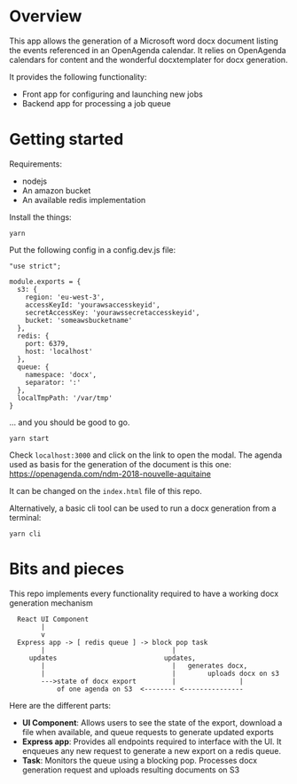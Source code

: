 # Overview

This app allows the generation of a Microsoft word docx document listing the events referenced in an OpenAgenda calendar. It relies on OpenAgenda calendars for content and the wonderful docxtemplater for docx generation.

It provides the following functionality:

- Front app for configuring and launching new jobs
- Backend app for processing a job queue

# Getting started

Requirements:

- nodejs
- An amazon bucket
- An available redis implementation

Install the things:

    yarn

Put the following config in a config.dev.js file:

    "use strict";

    module.exports = {
      s3: {
        region: 'eu-west-3',
        accessKeyId: 'yourawsaccesskeyid',
        secretAccessKey: 'yourawssecretaccesskeyid',
        bucket: 'someawsbucketname'
      },
      redis: {
        port: 6379,
        host: 'localhost'
      },
      queue: {
        namespace: 'docx',
        separator: ':'
      },
      localTmpPath: '/var/tmp'
    }

... and you should be good to go.

    yarn start

Check `localhost:3000` and click on the link to open the modal. The agenda used as basis for the generation of the document is this one: https://openagenda.com/ndm-2018-nouvelle-aquitaine

It can be changed on the `index.html` file of this repo.

Alternatively, a basic cli tool can be used to run a docx generation from a terminal:

    yarn cli

# Bits and pieces

This repo implements every functionality required to have a working docx generation mechanism

      React UI Component
            |
            v
      Express app -> [ redis queue ] -> block pop task
            |                                |
         updates                           updates,
            |                                |   generates docx,
            |                                |        uploads docx on s3
            --->state of docx export         |                |
                of one agenda on S3  <-------- <---------------

Here are the different parts:

- **UI Component**: Allows users to see the state of the export, download a file when available, and queue requests to generate updated exports
- **Express app**: Provides all endpoints required to interface with the UI. It enqueues any new request to generate a new export on a redis queue.
- **Task**: Monitors the queue using a blocking pop. Processes docx generation request and uploads resulting documents on S3
